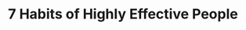 ---
title: "7 Habits of Highly Effective People"
description: "｡◕ ‿ ◕｡"
cover: "images/reading/the-7-habits-of-effective-people.jpeg"
publishDate: 2017-11-11
authors: "Stephen R Covey"
categories: ["business & leadership"]
---